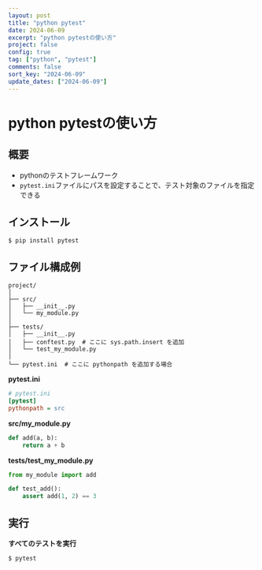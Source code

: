 ```yaml
---
layout: post
title: "python pytest"
date: 2024-06-09
excerpt: "python pytestの使い方"
project: false
config: true
tag: ["python", "pytest"]
comments: false
sort_key: "2024-06-09"
update_dates: ["2024-06-09"]
---
```


# python pytestの使い方

## 概要
 - pythonのテストフレームワーク
 - `pytest.ini`ファイルにパスを設定することで、テスト対象のファイルを指定できる

## インストール

```console
$ pip install pytest
```

## ファイル構成例

```console
project/
│
├── src/
│   ├── __init__.py
│   └── my_module.py
│
├── tests/
│   ├── __init__.py
│   ├── conftest.py  # ここに sys.path.insert を追加
│   └── test_my_module.py
│
└── pytest.ini  # ここに pythonpath を追加する場合
```

**pytest.ini**

```ini
# pytest.ini
[pytest]
pythonpath = src
```

**src/my_module.py**

```python
def add(a, b):
    return a + b
```

**tests/test_my_module.py**

```python
from my_module import add

def test_add():
    assert add(1, 2) == 3
```

## 実行

**すべてのテストを実行**

```console
$ pytest
```

